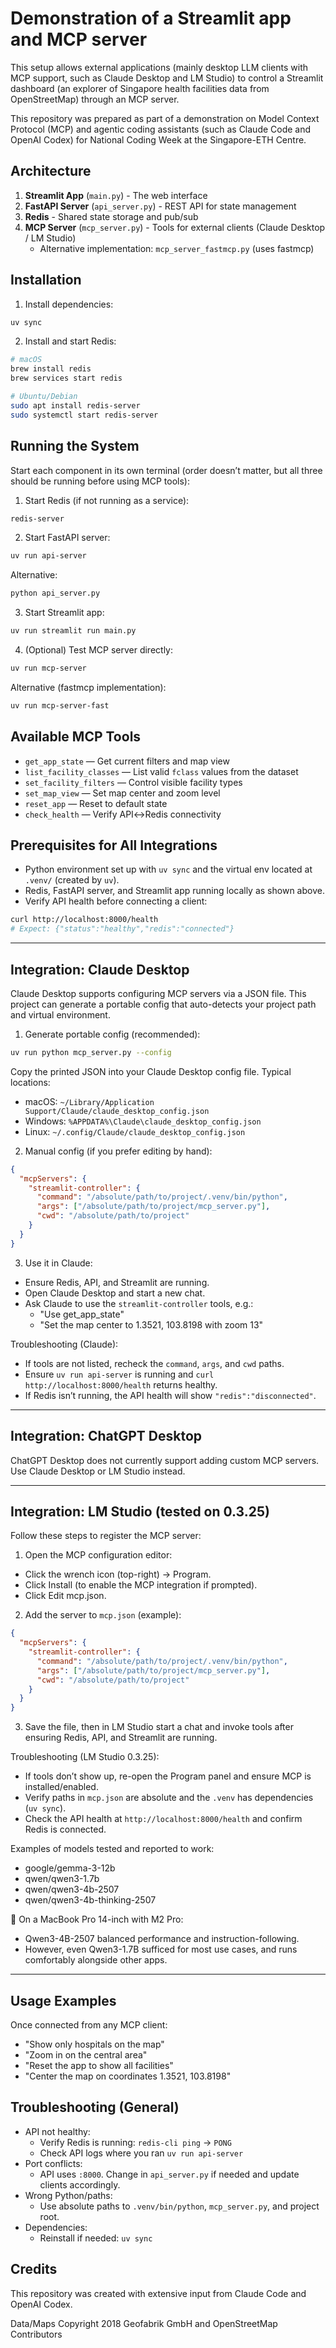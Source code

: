 # Demonstration of a Streamlit app and MCP server

This setup allows external applications (mainly desktop LLM clients with MCP support, such as Claude Desktop and LM Studio) to control a Streamlit dashboard (an explorer of Singapore health facilities data from OpenStreetMap) through an MCP server.

This repository was prepared as part of a demonstration on Model Context Protocol (MCP) and agentic coding assistants (such as Claude Code and OpenAI Codex) for National Coding Week at the Singapore-ETH Centre.

## Architecture

1. **Streamlit App** (`main.py`) - The web interface
2. **FastAPI Server** (`api_server.py`) - REST API for state management
3. **Redis** - Shared state storage and pub/sub
4. **MCP Server** (`mcp_server.py`) - Tools for external clients (Claude Desktop / LM Studio)
   - Alternative implementation: `mcp_server_fastmcp.py` (uses fastmcp)

## Installation

1. Install dependencies:
```bash
uv sync
```

2. Install and start Redis:
```bash
# macOS
brew install redis
brew services start redis

# Ubuntu/Debian
sudo apt install redis-server
sudo systemctl start redis-server
```

## Running the System

Start each component in its own terminal (order doesn’t matter, but all three should be running before using MCP tools):

1. Start Redis (if not running as a service):
```bash
redis-server
```

2. Start FastAPI server:
```bash
uv run api-server
```

Alternative:
```bash
python api_server.py
```

3. Start Streamlit app:
```bash
uv run streamlit run main.py
```

4. (Optional) Test MCP server directly:
```bash
uv run mcp-server
```

Alternative (fastmcp implementation):
```bash
uv run mcp-server-fast
```

## Available MCP Tools

- `get_app_state` — Get current filters and map view
- `list_facility_classes` — List valid `fclass` values from the dataset
- `set_facility_filters` — Control visible facility types
- `set_map_view` — Set map center and zoom level
- `reset_app` — Reset to default state
- `check_health` — Verify API↔Redis connectivity

## Prerequisites for All Integrations

- Python environment set up with `uv sync` and the virtual env located at `.venv/` (created by `uv`).
- Redis, FastAPI server, and Streamlit app running locally as shown above.
- Verify API health before connecting a client:
```bash
curl http://localhost:8000/health
# Expect: {"status":"healthy","redis":"connected"}
```

---

## Integration: Claude Desktop

Claude Desktop supports configuring MCP servers via a JSON file. This project can generate a portable config that auto-detects your project path and virtual environment.

1) Generate portable config (recommended):
```bash
uv run python mcp_server.py --config
```

Copy the printed JSON into your Claude Desktop config file. Typical locations:
- macOS: `~/Library/Application Support/Claude/claude_desktop_config.json`
- Windows: `%APPDATA%\Claude\claude_desktop_config.json`
- Linux: `~/.config/Claude/claude_desktop_config.json`

2) Manual config (if you prefer editing by hand):
```json
{
  "mcpServers": {
    "streamlit-controller": {
      "command": "/absolute/path/to/project/.venv/bin/python",
      "args": ["/absolute/path/to/project/mcp_server.py"],
      "cwd": "/absolute/path/to/project"
    }
  }
}
```

3) Use it in Claude:
- Ensure Redis, API, and Streamlit are running.
- Open Claude Desktop and start a new chat.
- Ask Claude to use the `streamlit-controller` tools, e.g.:
  - "Use get_app_state"
  - "Set the map center to 1.3521, 103.8198 with zoom 13"

Troubleshooting (Claude):
- If tools are not listed, recheck the `command`, `args`, and `cwd` paths.
- Ensure `uv run api-server` is running and `curl http://localhost:8000/health` returns healthy.
- If Redis isn’t running, the API health will show `"redis":"disconnected"`.

---

## Integration: ChatGPT Desktop

ChatGPT Desktop does not currently support adding custom MCP servers. Use Claude Desktop or LM Studio instead.

---

## Integration: LM Studio (tested on 0.3.25)

Follow these steps to register the MCP server:

1) Open the MCP configuration editor:
- Click the wrench icon (top-right) → Program.
- Click Install (to enable the MCP integration if prompted).
- Click Edit mcp.json.

2) Add the server to `mcp.json` (example):
```json
{
  "mcpServers": {
    "streamlit-controller": {
      "command": "/absolute/path/to/project/.venv/bin/python",
      "args": ["/absolute/path/to/project/mcp_server.py"],
      "cwd": "/absolute/path/to/project"
    }
  }
}
```

3) Save the file, then in LM Studio start a chat and invoke tools after ensuring Redis, API, and Streamlit are running.

Troubleshooting (LM Studio 0.3.25):
- If tools don’t show up, re-open the Program panel and ensure MCP is installed/enabled.
- Verify paths in `mcp.json` are absolute and the `.venv` has dependencies (`uv sync`).
- Check the API health at `http://localhost:8000/health` and confirm Redis is connected.

Examples of models tested and reported to work:
- google/gemma-3-12b
- qwen/qwen3-1.7b
- qwen/qwen3-4b-2507
- qwen/qwen3-4b-thinking-2507

🍎 On a MacBook Pro 14-inch with M2 Pro:
- Qwen3-4B-2507 balanced performance and instruction-following.
- However, even Qwen3-1.7B sufficed for most use cases, and runs comfortably alongside other apps.

---

## Usage Examples

Once connected from any MCP client:
- "Show only hospitals on the map"
- "Zoom in on the central area"
- "Reset the app to show all facilities"
- "Center the map on coordinates 1.3521, 103.8198"

## Troubleshooting (General)

- API not healthy:
  - Verify Redis is running: `redis-cli ping` → `PONG`
  - Check API logs where you ran `uv run api-server`
- Port conflicts:
  - API uses `:8000`. Change in `api_server.py` if needed and update clients accordingly.
- Wrong Python/paths:
  - Use absolute paths to `.venv/bin/python`, `mcp_server.py`, and project root.
- Dependencies:
  - Reinstall if needed: `uv sync`

## Credits

This repository was created with extensive input from Claude Code and OpenAI Codex.

Data/Maps Copyright 2018 Geofabrik GmbH and OpenStreetMap Contributors
